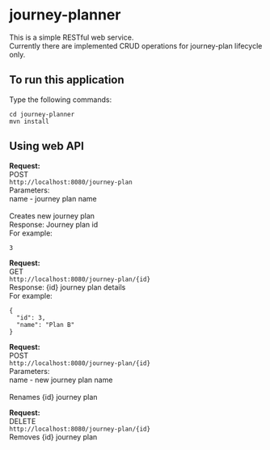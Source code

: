 # journey-planner
This is a simple RESTful web service.<br>
Currently there are implemented CRUD operations for journey-plan lifecycle only.<br>

## To run this application
Type the following commands:
```
cd journey-planner
mvn install
```

## Using web API

<b>Request:</b><br>
POST<br>
`http://localhost:8080/journey-plan`<br>
Parameters:<br>
name - journey plan name<br>
<br>
Creates new journey plan<br>
Response: Journey plan id<br>
For example:
```
3
```


<b>Request:</b><br>
GET<br>
`http://localhost:8080/journey-plan/{id}`<br>
Response: {id} journey plan details<br>
For example:
```
{
  "id": 3,
  "name": "Plan B"
}
```


<b>Request:</b><br>
POST<br>
`http://localhost:8080/journey-plan/{id}`<br>
Parameters:<br>
name - new journey plan name<br>
<br>
Renames {id} journey plan<br>


<b>Request:</b><br>
DELETE<br>
`http://localhost:8080/journey-plan/{id}`<br>
Removes {id} journey plan<br>
